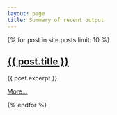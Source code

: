 ```yaml
---
layout: page
title: Summary of recent output
---
```


{% for post in site.posts limit: 10 %}
<h2><a href="{{ post.url }}#top">{{ post.title }}</a></h2>

<p>{{ post.excerpt }}</p>

<p><a href="{{ post.url }}#top">More...</a></p>
{% endfor %}
